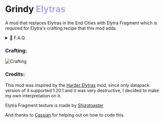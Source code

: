 # Grindy <font color="#ada9ee">Elytras</font>

A mod that replaces Elytras in the End Cities with Elytra Fragment which is required for Elytra's crafting recipe that this mod adds.

<details>
<summary>🔎 F.A.Q</summary>

- **Q: Does this mod affect already generated End Cities?**
    - **A:** It does not. This mod only applies to the End Cities which is generated after it's installed.
#
- **Q: Does it work with mods or datapacks that changes End Cities or End Ships?**
    - **A:** Yes. It does.
#
- **Q: Can you make a Forge version?**
    - **A:** No, this mod is a Fabric exclusive.
#
- **Q: Can you port it to 1.21.6 or above?**
    - **A:** No, consider using [Harder Elytras](https://modrinth.com/mod/harder-elytras) instead. I am only planning to release it for 1.20.x

</details>

### Crafting:

![Crafting](https://cdn.modrinth.com/data/cached_images/27fa48ab1e1b3a1182741bc01fe17b788dba0d2b.png)

### Credits:

This mod was inspired by the [Harder Elytras](https://modrinth.com/mod/harder-elytras) mod, since only datapack version of it supported 1.20.1 and it was very destructive, I decided to make my own interpretation on it.

Elytra Fragment texture is made by [Shizotoaster](https://modrinth.com/user/shizotoaster)

And thanks to [Cassian](https://modrinth.com/user/Cassian) for helping out on how to code this.